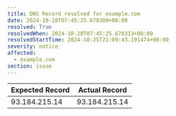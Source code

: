 ```yaml
---
title: DNS Record resolved for example.com
date: 2024-10-28T07:45:25.678300+00:00
resolved: True
resolvedWhen: 2024-10-28T07:45:25.678313+00:00
resolvedStartTime: 2024-10-25T21:09:43.191474+00:00
severity: notice
affected:
  - example.com
section: issue
---
```


| Expected Record  | Actual Record  |
|------------------|----------------|
| 93.184.215.14 | 93.184.215.14 |
